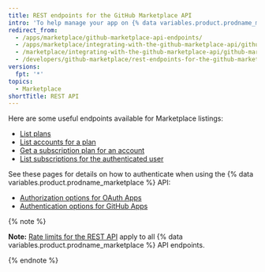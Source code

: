 ```yaml
---
title: REST endpoints for the GitHub Marketplace API
intro: 'To help manage your app on {% data variables.product.prodname_marketplace %}, use these {% data variables.product.prodname_marketplace %} API endpoints.'
redirect_from:
  - /apps/marketplace/github-marketplace-api-endpoints/
  - /apps/marketplace/integrating-with-the-github-marketplace-api/github-marketplace-rest-api-endpoints/
  - /marketplace/integrating-with-the-github-marketplace-api/github-marketplace-rest-api-endpoints
  - /developers/github-marketplace/rest-endpoints-for-the-github-marketplace-api
versions:
  fpt: '*'
topics:
  - Marketplace
shortTitle: REST API
---
```

Here are some useful endpoints available for Marketplace listings:

* [List plans](/rest/reference/apps#list-plans)
* [List accounts for a plan](/rest/reference/apps#list-accounts-for-a-plan)
* [Get a subscription plan for an account](/rest/reference/apps#get-a-subscription-plan-for-an-account)
* [List subscriptions for the authenticated user](/rest/reference/apps#list-subscriptions-for-the-authenticated-user)

See these pages for details on how to authenticate when using the {% data variables.product.prodname_marketplace %} API:

* [Authorization options for OAuth Apps](/apps/building-oauth-apps/authorizing-oauth-apps/)
* [Authentication options for GitHub Apps](/apps/building-github-apps/authenticating-with-github-apps/)

{% note %}

**Note:** [Rate limits for the REST API](/rest#rate-limiting) apply to all {% data variables.product.prodname_marketplace %} API endpoints.

{% endnote %}
